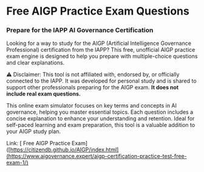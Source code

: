 # Free AIGP Practice Exam Questions 
### Prepare for the IAPP AI Governance Certification

Looking for a way to study for the AIGP (Artificial Intelligence Governance Professional) certification from the IAPP? This free, unofficial AIGP practice exam engine is designed to help you prepare with multiple-choice questions and clear explanations.

⚠️ Disclaimer: This tool is not affiliated with, endorsed by, or officially connected to the IAPP. It was developed for personal study and is shared to support other professionals preparing for the AIGP exam. **It does not include real exam questions.**

This online exam simulator focuses on key terms and concepts in AI governance, helping you master essential topics. Each question includes a concise explanation to enhance your understanding and retention. Ideal for self-paced learning and exam preparation, this tool is a valuable addition to your AIGP study plan.

Link: [ Free AIGP Practice Exam]([https://citizendb.github.io/AIGP/index.html](https://www.aigovernance.expert/aigp-certification-practice-test-free-exam-1/)
